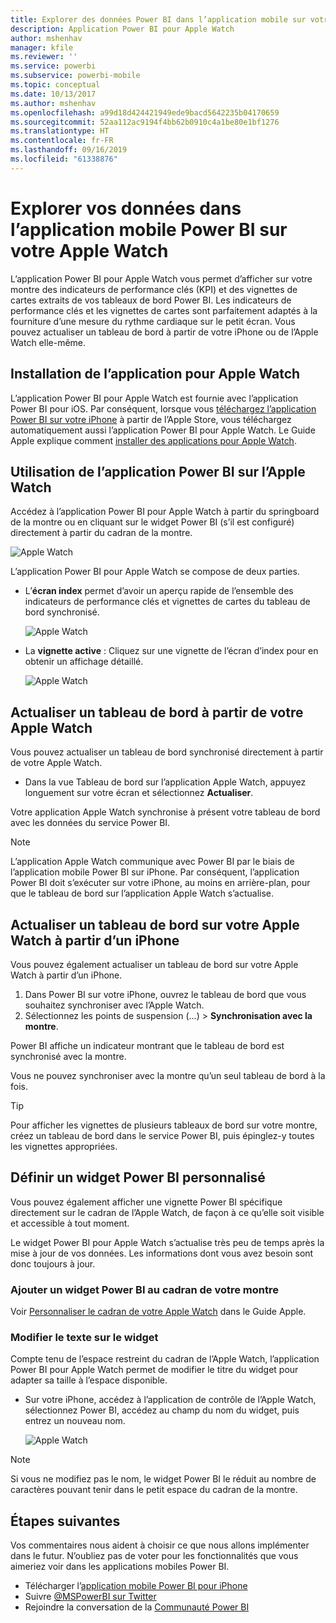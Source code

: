 ```yaml
---
title: Explorer des données Power BI dans l’application mobile sur votre Apple Watch
description: Application Power BI pour Apple Watch
author: mshenhav
manager: kfile
ms.reviewer: ''
ms.service: powerbi
ms.subservice: powerbi-mobile
ms.topic: conceptual
ms.date: 10/13/2017
ms.author: mshenhav
ms.openlocfilehash: a99d18d424421949ede9bacd5642235b04170659
ms.sourcegitcommit: 52aa112ac9194f4bb62b0910c4a1be80e1bf1276
ms.translationtype: HT
ms.contentlocale: fr-FR
ms.lasthandoff: 09/16/2019
ms.locfileid: "61338876"
---
```

# <a name="explore-your-data-in-the-power-bi-mobile-app-on-your-apple-watch"></a>Explorer vos données dans l’application mobile Power BI sur votre Apple Watch
L’application Power BI pour Apple Watch vous permet d’afficher sur votre montre des indicateurs de performance clés (KPI) et des vignettes de cartes extraits de vos tableaux de bord Power BI. Les indicateurs de performance clés et les vignettes de cartes sont parfaitement adaptés à la fourniture d’une mesure du rythme cardiaque sur le petit écran. Vous pouvez actualiser un tableau de bord à partir de votre iPhone ou de l’Apple Watch elle-même.

## <a name="install-the-apple-watch-app"></a>Installation de l’application pour Apple Watch
L’application Power BI pour Apple Watch est fournie avec l’application Power BI pour iOS. Par conséquent, lorsque vous [téléchargez l’application Power BI sur votre iPhone](http://go.microsoft.com/fwlink/?LinkId=522062 "Télécharger l’application iPhone") à partir de l’Apple Store, vous téléchargez automatiquement aussi l’application Power BI pour Apple Watch. Le Guide Apple explique comment [installer des applications pour Apple Watch](https://support.apple.com/HT204784).

## <a name="use-the-power-bi-app-on-the-apple-watch"></a>Utilisation de l’application Power BI sur l’Apple Watch
Accédez à l’application Power BI pour Apple Watch à partir du springboard de la montre ou en cliquant sur le widget Power BI (s’il est configuré) directement à partir du cadran de la montre.

![Apple Watch](./media/mobile-apple-watch/pbi_aplwatch_complicatn240arrow.png)

L’application Power BI pour Apple Watch se compose de deux parties.

* L’**écran index** permet d’avoir un aperçu rapide de l’ensemble des indicateurs de performance clés et vignettes de cartes du tableau de bord synchronisé.
  
  ![Apple Watch](./media/mobile-apple-watch/pbi_aplwatch_indexscreen240.png)
* La **vignette active** : Cliquez sur une vignette de l’écran d’index pour en obtenir un affichage détaillé.
  
  ![Apple Watch](./media/mobile-apple-watch/pbi_aplwatch_kpi.png)

## <a name="refresh-a-dashboard-from-your-apple-watch"></a>Actualiser un tableau de bord à partir de votre Apple Watch
Vous pouvez actualiser un tableau de bord synchronisé directement à partir de votre Apple Watch.

* Dans la vue Tableau de bord sur l’application Apple Watch, appuyez longuement sur votre écran et sélectionnez **Actualiser**.

Votre application Apple Watch synchronise à présent votre tableau de bord avec les données du service Power BI.

> [!NOTE]
> L’application Apple Watch communique avec Power BI par le biais de l’application mobile Power BI sur iPhone. Par conséquent, l’application Power BI doit s’exécuter sur votre iPhone, au moins en arrière-plan, pour que le tableau de bord sur l’application Apple Watch s’actualise.
> 
> 

## <a name="refresh-a-dashboard-on-your-apple-watch-from-your-iphone"></a>Actualiser un tableau de bord sur votre Apple Watch à partir d’un iPhone
Vous pouvez également actualiser un tableau de bord sur votre Apple Watch à partir d’un iPhone.

1. Dans Power BI sur votre iPhone, ouvrez le tableau de bord que vous souhaitez synchroniser avec l’Apple Watch. 
2. Sélectionnez les points de suspension (...) > **Synchronisation avec la montre**.

Power BI affiche un indicateur montrant que le tableau de bord est synchronisé avec la montre.

Vous ne pouvez synchroniser avec la montre qu’un seul tableau de bord à la fois.

> [!TIP]
> Pour afficher les vignettes de plusieurs tableaux de bord sur votre montre, créez un tableau de bord dans le service Power BI, puis épinglez-y toutes les vignettes appropriées.
> 
> 

## <a name="set-a-custom-power-bi-widget"></a>Définir un widget Power BI personnalisé
Vous pouvez également afficher une vignette Power BI spécifique directement sur le cadran de l’Apple Watch, de façon à ce qu’elle soit visible et accessible à tout moment.

Le widget Power BI pour Apple Watch s’actualise très peu de temps après la mise à jour de vos données. Les informations dont vous avez besoin sont donc toujours à jour.

### <a name="add-a-power-bi-widget-to-your-watch-face"></a>Ajouter un widget Power BI au cadran de votre montre
Voir [Personnaliser le cadran de votre Apple Watch](https://support.apple.com/HT205536) dans le Guide Apple.

### <a name="change-the-text-on-the-widget"></a>Modifier le texte sur le widget
Compte tenu de l’espace restreint du cadran de l’Apple Watch, l’application Power BI pour Apple Watch permet de modifier le titre du widget pour adapter sa taille à l’espace disponible.

* Sur votre iPhone, accédez à l’application de contrôle de l’Apple Watch, sélectionnez Power BI, accédez au champ du nom du widget, puis entrez un nouveau nom.
  
  ![Apple Watch](./media/mobile-apple-watch/pbi_aplwatch_oniphone.png)

> [!NOTE]
> Si vous ne modifiez pas le nom, le widget Power BI le réduit au nombre de caractères pouvant tenir dans le petit espace du cadran de la montre. 
> 
> 

## <a name="next-steps"></a>Étapes suivantes
Vos commentaires nous aident à choisir ce que nous allons implémenter dans le futur. N’oubliez pas de voter pour les fonctionnalités que vous aimeriez voir dans les applications mobiles Power BI. 

* Télécharger l’[application mobile Power BI pour iPhone](http://go.microsoft.com/fwlink/?LinkId=522062)
* Suivre [@MSPowerBI sur Twitter](https://twitter.com/MSPowerBI)
* Rejoindre la conversation de la [Communauté Power BI](http://community.powerbi.com/)

